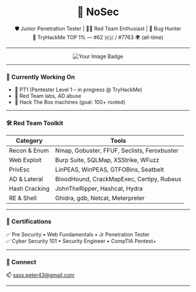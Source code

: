 <h1 align="center">👾 NoSec</h1>
<p align="center">
  🛡️ Junior Penetration Tester | 🕵️‍♂️ Red Team Enthusiast | 🐞 Bug Hunter  
  <br>
  🔐 TryHackMe TOP 1% — #62 🇭🇺 / #7763 🌍 (all-time)
</p>

---

<p align="center">
 <img src="https://tryhackme-badges.s3.amazonaws.com/NoSec.png" alt="Your Image Badge" />
</p>

---

### 🧠 Currently Working On

- 🎯 PT1 (Pentester Level 1 – in progress @ TryHackMe)
- 🧪 Red Team labs, AD abuse
- 🧨 Hack The Box machines (goal: 100+ rooted)

---

### 🛠️ Red Team Toolkit

| Category | Tools |
|---------|-------|
| Recon & Enum | Nmap, Gobuster, FFUF, Seclists, Feroxbuster |
| Web Exploit | Burp Suite, SQLMap, XSStrike, WFuzz |
| PrivEsc | LinPEAS, WinPEAS, GTFOBins, Seatbelt |
| AD & Lateral | BloodHound, CrackMapExec, Certipy, Rubeus |
| Hash Cracking | JohnTheRipper, Hashcat, Hydra |
| RE & Shell | Ghidra, gdb, Netcat, Meterpreter |

---

### 📜 Certifications

✅ Pre Security • Web Fundamentals • Jr Penetration Tester  
✅ Cyber Security 101 • Security Engineer • CompTIA Pentest+  

---

### 🔗 Connect

📫 sass.peter43@gmail.com

---

<p align="center">
  <img src="https://github-readme-stats.vercel.app/api?username=No4Sec&show_icons=true&theme=tokyon_
